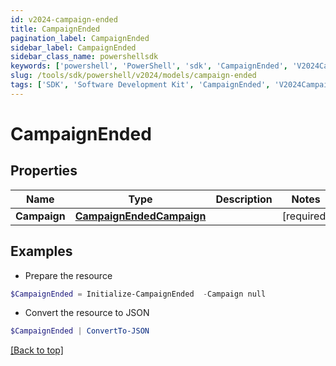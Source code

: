 ```yaml
---
id: v2024-campaign-ended
title: CampaignEnded
pagination_label: CampaignEnded
sidebar_label: CampaignEnded
sidebar_class_name: powershellsdk
keywords: ['powershell', 'PowerShell', 'sdk', 'CampaignEnded', 'V2024CampaignEnded'] 
slug: /tools/sdk/powershell/v2024/models/campaign-ended
tags: ['SDK', 'Software Development Kit', 'CampaignEnded', 'V2024CampaignEnded']
---
```



# CampaignEnded

## Properties

Name | Type | Description | Notes
------------ | ------------- | ------------- | -------------
**Campaign** | [**CampaignEndedCampaign**](campaign-ended-campaign) |  | [required]

## Examples

- Prepare the resource
```powershell
$CampaignEnded = Initialize-CampaignEnded  -Campaign null
```

- Convert the resource to JSON
```powershell
$CampaignEnded | ConvertTo-JSON
```


[[Back to top]](#) 

